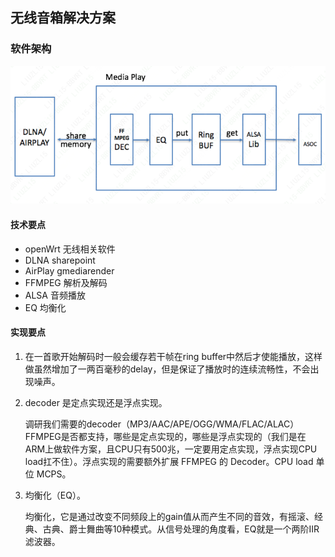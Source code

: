 ## 无线音箱解决方案

### 软件架构

![](.\png\无线音箱软件架构.png)

#### 技术要点

- openWrt	无线相关软件
- DLNA         sharepoint
- AirPlay       gmediarender
- FFMPEG     解析及解码
- ALSA           音频播放
- EQ               均衡化

#### 实现要点

1. 在一首歌开始解码时一般会缓存若干帧在ring buffer中然后才使能播放，这样做虽然增加了一两百毫秒的delay，但是保证了播放时的连续流畅性，不会出现噪声。

2. decoder 是定点实现还是浮点实现。

   调研我们需要的decoder（MP3/AAC/APE/OGG/WMA/FLAC/ALAC）FFMPEG是否都支持，哪些是定点实现的，哪些是浮点实现的（我们是在ARM上做软件方案，且CPU只有500兆，一定要用定点实现，浮点实现CPU load扛不住）。浮点实现的需要额外扩展 FFMPEG 的  Decoder。CPU load 单位 MCPS。

3. 均衡化（EQ）。

   均衡化，它是通过改变不同频段上的gain值从而产生不同的音效，有摇滚、经典、古典、爵士舞曲等10种模式。从信号处理的角度看，EQ就是一个两阶IIR滤波器。